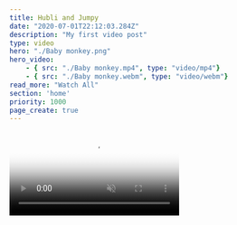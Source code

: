 ```yaml
---
title: Hubli and Jumpy
date: "2020-07-01T22:12:03.284Z"
description: "My first video post"
type: video
hero: "./Baby monkey.png"
hero_video: 
    - { src: "./Baby monkey.mp4", type: "video/mp4"}
    - { src: "./Baby monkey.webm", type: "video/webm"}
read_more: "Watch All"
section: 'home'
priority: 1000
page_create: true
---
```



<video poster="./Hubli and Jumpy.png" autoplay loop playsinline muted>
    <source src="./Hubli and Jumpy.mp4" type="video/mp4">
</video>
